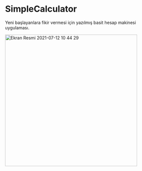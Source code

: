 # SimpleCalculator
Yeni başlayanlara fikir vermesi için yazılmış basit hesap makinesi uygulaması.


<img width="431" alt="Ekran Resmi 2021-07-12 10 44 29" src="https://user-images.githubusercontent.com/82177807/125253917-9db11500-e302-11eb-8eae-3d346ad04278.png">

